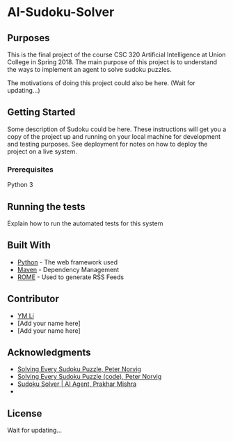 # AI-Sudoku-Solver

## Purposes

This is the final project of the course CSC 320 Artificial Intelligence at Union College in Spring 2018.
The main purpose of this project is to understand the ways to implement an agent to solve sudoku puzzles.


The motivations of doing this project could also be here.
(Wait for updating...)

## Getting Started

Some description of Sudoku could be here.
These instructions will get you a copy of the project up and running on your local machine for development and testing purposes. See deployment for notes on how to deploy the project on a live system.

### Prerequisites

Python 3

## Running the tests

Explain how to run the automated tests for this system

## Built With

* [Python](http://www.dropwizard.io/1.0.2/docs/) - The web framework used
* [Maven](https://maven.apache.org/) - Dependency Management
* [ROME](https://rometools.github.io/rome/) - Used to generate RSS Feeds

## Contributor

* [YM Li](https://github.com/MonicaLiii)
* [Add your name here]
* [Add your name here]

## Acknowledgments

* [Solving Every Sudoku Puzzle, Peter Norvig](http://www.norvig.com/sudoku.html)
* [Solving Every Sudoku Puzzle (code), Peter Norvig](https://gist.github.com/neilalbrock/894520)
* [Sudoku Solver | AI Agent, Prakhar Mishra](https://medium.com/@pmprakhargenius/sudoku-solver-ai-agent-700897b936c7)
*

## License

Wait for updating...